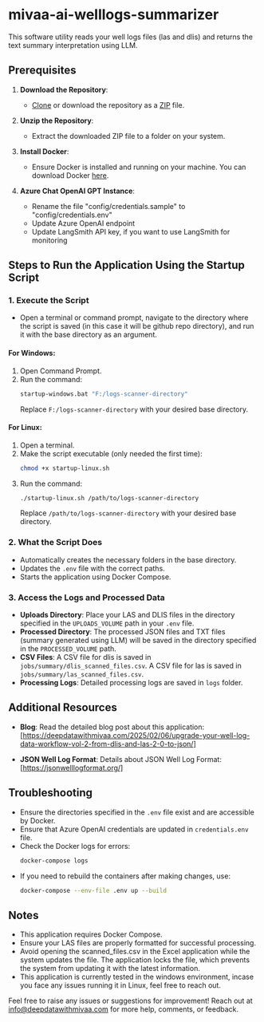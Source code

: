 # mivaa-ai-welllogs-summarizer
This software utility reads your well logs files (las and dlis) and returns the text summary interpretation using LLM.

## Prerequisites

1. **Download the Repository**:
   - [Clone](https://github.com/MIVAA-ai/mivaa-las-dlis-to-json-convertor.git) or download the repository as a [ZIP](https://github.com/MIVAA-ai/mivaa-las-dlis-to-json-convertor/archive/refs/heads/main.zip) file.

2. **Unzip the Repository**:
   - Extract the downloaded ZIP file to a folder on your system.

3. **Install Docker**:
   - Ensure Docker is installed and running on your machine. You can download Docker [here](https://www.docker.com/).

4. **Azure Chat OpenAI GPT Instance**:
   - Rename the file "config/credentials.sample" to "config/credentials.env"
   - Update Azure OpenAI endpoint
   - Update LangSmith API key, if you want to use LangSmith for monitoring
   
## Steps to Run the Application Using the Startup Script

### 1. Execute the Script
- Open a terminal or command prompt, navigate to the directory where the script is saved (in this case it will be github repo directory), and run it with the base directory as an argument.

#### For Windows:
1. Open Command Prompt.
2. Run the command:
   ```cmd
   startup-windows.bat "F:/logs-scanner-directory"
   ```
   Replace `F:/logs-scanner-directory` with your desired base directory.

#### For Linux:
1. Open a terminal.
2. Make the script executable (only needed the first time):
   ```bash
   chmod +x startup-linux.sh
   ```
3. Run the command:
   ```bash
   ./startup-linux.sh /path/to/logs-scanner-directory
   ```
   Replace `/path/to/logs-scanner-directory` with your desired base directory.

### 2. What the Script Does
- Automatically creates the necessary folders in the base directory.
- Updates the `.env` file with the correct paths.
- Starts the application using Docker Compose.

### 3. Access the Logs and Processed Data

- **Uploads Directory**:
  Place your LAS and DLIS files in the directory specified in the `UPLOADS_VOLUME` path in your `.env` file.
- **Processed Directory**:
  The processed JSON files and TXT files (summary generated using LLM) will be saved in the directory specified in the `PROCESSED_VOLUME` path.
- **CSV Files**:
  A CSV file for dlis is saved in `jobs/summary/dlis_scanned_files.csv`.
  A CSV file for las is saved in `jobs/summary/las_scanned_files.csv`.  
- **Processing Logs**:
  Detailed processing logs are saved in `logs` folder.

## Additional Resources

- **Blog**:
  Read the detailed blog post about this application: [https://deepdatawithmivaa.com/2025/02/06/upgrade-your-well-log-data-workflow-vol-2-from-dlis-and-las-2-0-to-json/]

- **JSON Well Log Format**:
  Details about JSON Well Log Format: [https://jsonwelllogformat.org/]

## Troubleshooting

- Ensure the directories specified in the `.env` file exist and are accessible by Docker.
- Ensure that Azure OpenAI credentials are updated in `credentials.env` file. 
- Check the Docker logs for errors:
  ```bash
  docker-compose logs
  ```
- If you need to rebuild the containers after making changes, use:
  ```bash
  docker-compose --env-file .env up --build
  ```

## Notes

- This application requires Docker Compose.
- Ensure your LAS files are properly formatted for successful processing.
- Avoid opening the scanned_files.csv in the Excel application while the system updates the file. The application locks the file, which prevents the system from updating it with the latest information.
- This application is currently tested in the windows environment, incase you face any issues running it in Linux, feel free to reach out.

Feel free to raise any issues or suggestions for improvement! Reach out at [info@deepdatawithmivaa.com](mailto:info@deepdatawithmivaa.com) for more help, comments, or feedback.
